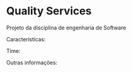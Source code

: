 # Quality Services
Projeto da disciplina de engenharia de Software

Características:



Time:




Outras informações:
